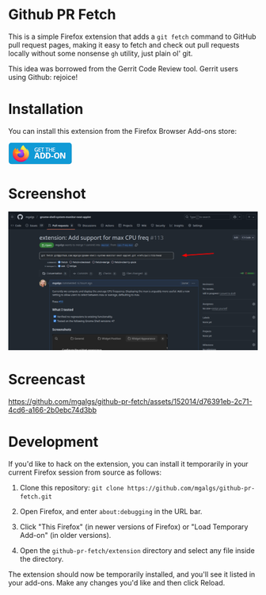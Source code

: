 # Github PR Fetch

This is a simple Firefox extension that adds a `git fetch` command to
GitHub pull request pages, making it easy to fetch and check out pull
requests locally without some nonsense `gh` utility, just plain ol' git.

This idea was borrowed from the Gerrit Code Review tool. Gerrit users using
Github: rejoice!

# Installation

You can install this extension from the Firefox Browser Add-ons store:

[![Get the Add-on](get-the-addon-129x45px.8041c789.png)](https://addons.mozilla.org/en-US/firefox/addon/github-pr-fetch/)

# Screenshot

![Screenshot](screenshot.png)

# Screencast

https://github.com/mgalgs/github-pr-fetch/assets/152014/d76391eb-2c71-4cd6-a166-2b0ebc74d3bb

# Development

If you'd like to hack on the extension, you can install it temporarily in
your current Firefox session from source as follows:

1. Clone this repository: `git clone https://github.com/mgalgs/github-pr-fetch.git`

2. Open Firefox, and enter `about:debugging` in the URL bar.

3. Click "This Firefox" (in newer versions of Firefox) or "Load Temporary Add-on" (in older versions).

4. Open the `github-pr-fetch/extension` directory and select any file inside the directory.

The extension should now be temporarily installed, and you'll see it listed
in your add-ons. Make any changes you'd like and then click Reload.
